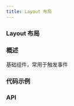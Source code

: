 ```yaml
---
title: Layout 布局
---
```


### Layout 布局

### 概述
基础组件，常用于触发事件

### 代码示例
<ClientOnly>
  <template>
      <div>
        <example>
          <lc-layout style="height: 300px">
            <lc-header><div class="demo-layout-item bg-light">Header</div></lc-header>
            <lc-main><div  class="demo-layout-item bg-dark" style="height: 100%;">Main</div></lc-main>
            <lc-footer><div  class="demo-layout-item bg-light">Footer</div></lc-footer>
          </lc-layout>
          <template slot="code">{{code1 | format}}</template>
        </example>
        <example>
          <lc-layout style="height: 300px">
            <lc-header><div class="demo-layout-item bg-light">Header</div></lc-header>
            <lc-layout>
                <lc-aside><div  class="demo-layout-item" style="background-color: #20b2aa80; height: 100%; width: 160px;">Aside</div></lc-aside>
                <lc-main><div class="demo-layout-item bg-dark" style="height: 100%;">Main</div></lc-main>
            </lc-layout>
            <lc-footer><div class="demo-layout-item bg-light">Footer</div></lc-footer>
          </lc-layout>
          <template slot="code">{{code1 | format}}</template>
        </example>
        <example>
          <lc-layout style="height: 300px">
            <lc-header><div class="demo-layout-item bg-light">Header</div></lc-header>
            <lc-layout>
                <lc-main><div class="demo-layout-item bg-dark" style="height: 100%;">Main</div></lc-main>
                <lc-aside>
                  <div class="demo-layout-item" style="background-color: #20b2aa80; height: 100%; width: 160px;">Aside</div>
                </lc-aside>
            </lc-layout>
            <lc-footer><div class="demo-layout-item bg-light">Footer</div></lc-footer>
          </lc-layout>
          <template slot="code">{{code1 | format}}</template>
        </example>
        <example>
          <lc-layout style="height: 300px">
            <lc-aside>
              <div class="demo-layout-item" style="background-color: #20b2aa80; height: 100%; width: 160px;">Aside</div>
            </lc-aside>
            <lc-layout>
                <lc-header><div class="demo-layout-item bg-light">Header</div></lc-header>
                <lc-main><div class="demo-layout-item bg-dark" style="height: 100%;">Main</div></lc-main>
                <lc-footer><div class="demo-layout-item bg-light">Footer</div></lc-footer>
            </lc-layout>
          </lc-layout>
          <template slot="code">{{code1 | format}}</template>
        </example>
      </div>  
  </template>
</ClientOnly>

<script>
export default {
  filters: {
    format (str) {
      return str.replace(/^ {8}/gm, "").trim()
    }
  },
  data () {
    return {
      code1: `<lc-layout style="height: 300px">
          <lc-header><div class="demo-layout-item bg-light">Header</div></lc-header>
          <lc-main><div class="demo-layout-item bg-dark" style="height: 100%;">Main</div></lc-main>
          <lc-footer><div class="demo-layout-item bg-light">Footer</div></lc-footer>
        </lc-layout>`
    }
  }
}
</script>

<style lang="less" scoped>
.demo-layout-item{
  color: #fff;
  display: flex;
  align-items: center;
  justify-content: center;
  min-height: 60px;
  &.bg-light{
    background-color:#20b2aa;
  }
  &.bg-dark{
    background-color:#bfe0db;
  }
}
</style>

### API
